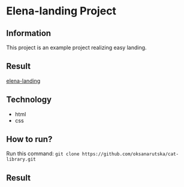 # Elena-landing Project 
## Information
This project is an example project realizing easy landing.
## Result
[elena-landing](https://oksanarutska.github.io/mate-academy-lessons/lesson-4/elena-email.html)
## Technology
- html
- css
## How to run?
  Run this command: ```git clone https://github.com/oksanarutska/cat-library.git```
## Result  


  
